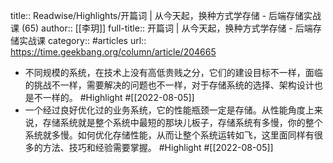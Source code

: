 title:: Readwise/Highlights/开篇词 | 从今天起，换种方式学存储 - 后端存储实战课 (65)
author:: [[李玥]]
full-title:: 开篇词 | 从今天起，换种方式学存储 - 后端存储实战课
category:: #articles
url:: https://time.geekbang.org/column/article/204665

- 不同规模的系统，在技术上没有高低贵贱之分，它们的建设目标不一样，面临的挑战不一样，需要解决的问题也不一样，对于存储系统的选择、架构设计也是不一样的。 #Highlight #[[2022-08-05]]
- 一个经过良好优化过的业务系统，它的性能瓶颈一定是存储。从性能角度上来说，存储系统就是整个系统中最短的那块儿板子，存储系统有多慢，你的整个系统就多慢。如何优化存储性能，从而让整个系统运转如飞，这里面同样有很多的方法、技巧和经验需要掌握。 #Highlight #[[2022-08-05]]